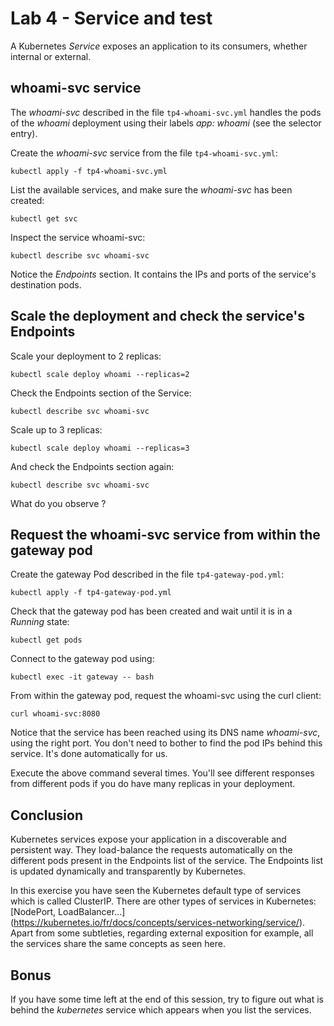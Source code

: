 # Lab 4 - Service and test

A Kubernetes *Service* exposes an application to its consumers, whether internal or external.

## whoami-svc service

The *whoami-svc* described in the file `tp4-whoami-svc.yml` handles the pods of the *whoami* deployment using their labels *app: whoami*
(see the selector entry).

Create the *whoami-svc* service from the file `tp4-whoami-svc.yml`:
```shell script
kubectl apply -f tp4-whoami-svc.yml
```

List the available services, and make sure the *whoami-svc* has been created:
```shell script
kubectl get svc
```

Inspect the service whoami-svc:
```shell script
kubectl describe svc whoami-svc
```

Notice the *Endpoints* section. It contains the IPs and ports of the service's destination pods.

## Scale the deployment and check the service's Endpoints
Scale your deployment to 2 replicas:
```shell script
kubectl scale deploy whoami --replicas=2
```

Check the Endpoints section of the Service:
```shell script
kubectl describe svc whoami-svc
```

Scale up to 3 replicas:
```shell script
kubectl scale deploy whoami --replicas=3
```

And check the Endpoints section again:
```shell
kubectl describe svc whoami-svc
```
What do you observe ?

## Request the whoami-svc service from within the gateway pod

Create the gateway Pod described in the file `tp4-gateway-pod.yml`:
```shell script
kubectl apply -f tp4-gateway-pod.yml
```

Check that the gateway pod has been created and wait until it is in a *Running* state:
```shell script
kubectl get pods
```

Connect to the gateway pod using:
```shell script
kubectl exec -it gateway -- bash
```

From within the gateway pod, request the whoami-svc using the curl client:
```shell script
curl whoami-svc:8080
```

Notice that the service has been reached using its DNS name *whoami-svc*, using the right port.
You don't need to bother to find the pod IPs behind this service. It's done automatically for us.

Execute the above command several times. You'll see different responses from different pods if you do have many replicas in your deployment.


## Conclusion

Kubernetes services expose your application in a discoverable and persistent way.
They load-balance the requests automatically on the different pods present in the Endpoints list of the service.
The Endpoints list is updated dynamically and transparently by Kubernetes.

In this exercise you have seen the Kubernetes default type of services which is called ClusterIP.
There are other types of services in Kubernetes: [NodePort, LoadBalancer...] (https://kubernetes.io/fr/docs/concepts/services-networking/service/).
Apart from some subtleties, regarding external exposition for example, all the services share the same concepts as seen here.

## Bonus
If you have some time left at the end of this session, try to figure out what is behind the *kubernetes* service which appears when you list the services.
